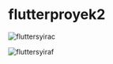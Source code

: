 # flutterproyek2

![fluttersyirac](https://github.com/syrrkhrnsaa/flutterproyek2/assets/117832926/f01ff01e-4135-440a-be01-41cbca3f4fe6)



![fluttersyiraf](https://github.com/syrrkhrnsaa/flutterproyek2/assets/117832926/c0abbb75-2dfd-4d02-90f1-76d43b770a42)
